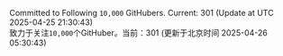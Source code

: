 Committed to Following `10,000` GitHubers. Current: <!-- FOLLOWING_COUNT -->301<!-- FOLLOWING_COUNT --> (Update at UTC <!-- LAST_UPDATED -->2025-04-25 21:30:43<!-- LAST_UPDATED -->)<br>
致力于关注`10,000`个GitHuber。当前：<!-- FOLLOWING_COUNT -->301<!-- FOLLOWING_COUNT --> (更新于北京时间 <!-- LAST_UPDATED_CST -->2025-04-26 05:30:43<!-- LAST_UPDATED_CST -->)
